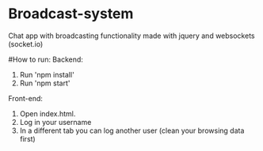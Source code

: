 # Broadcast-system
Chat app with broadcasting functionality made with jquery and websockets (socket.io)

#How to run: 
Backend:
1. Run 'npm install'
2. Run 'npm start'

Front-end:
1. Open index.html.
2. Log in your username
3. In a different tab you can log another user (clean your browsing data first) 


